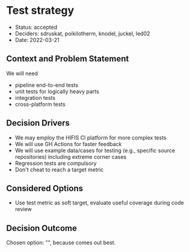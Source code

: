 <!--
SPDX-FileCopyrightText: 2022 German Aerospace Center (DLR), Forschungszentrum Jülich, Helmholtz-Zentrum Dresden-Rossendorf

SPDX-License-Identifier: CC-BY-SA-4.0
-->

# Test strategy

* Status: accepted
* Deciders: sdruskat, poikilotherm, knodel, juckel, led02
* Date: 2022-03-21

## Context and Problem Statement

We will need 

- pipeline end-to-end tests
- unit tests for logically heavy parts
- integration tests
- cross-platform tests

## Decision Drivers

* We may employ the HIFIS CI platform for more complex tests
* We will use GH Actions for faster feedback
* We will use example data/cases for testing (e.g., specific source repositories) including extreme corner cases
* Regression tests are compulsory
* Don't cheat to reach a target metric

## Considered Options

* Use test metric as soft target, evaluate useful coverage during code review

## Decision Outcome

Chosen option: "", because comes out best.
